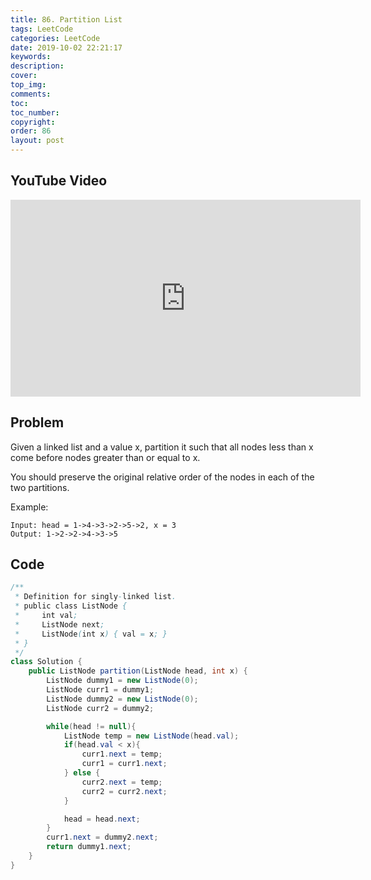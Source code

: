 ```yaml
---
title: 86. Partition List
tags: LeetCode
categories: LeetCode
date: 2019-10-02 22:21:17
keywords:
description:
cover:
top_img:
comments:
toc:
toc_number:
copyright:
order: 86
layout: post
---
```


## YouTube Video

<iframe width="560" height="315" src="https://www.youtube.com/embed/72fBK4q0qxo" frameborder="0" allow="accelerometer; autoplay; encrypted-media; gyroscope; picture-in-picture" allowfullscreen></iframe>

## Problem

Given a linked list and a value x, partition it such that all nodes less than x come before nodes greater than or equal to x.

You should preserve the original relative order of the nodes in each of the two partitions.

Example:

```
Input: head = 1->4->3->2->5->2, x = 3
Output: 1->2->2->4->3->5
```

## Code

```java
/**
 * Definition for singly-linked list.
 * public class ListNode {
 *     int val;
 *     ListNode next;
 *     ListNode(int x) { val = x; }
 * }
 */
class Solution {
    public ListNode partition(ListNode head, int x) {
        ListNode dummy1 = new ListNode(0);
        ListNode curr1 = dummy1;
        ListNode dummy2 = new ListNode(0);
        ListNode curr2 = dummy2;

        while(head != null){
            ListNode temp = new ListNode(head.val);
            if(head.val < x){
                curr1.next = temp;
                curr1 = curr1.next;
            } else {
                curr2.next = temp;
                curr2 = curr2.next;
            }

            head = head.next;
        }
        curr1.next = dummy2.next;
        return dummy1.next;
    }
}
```
